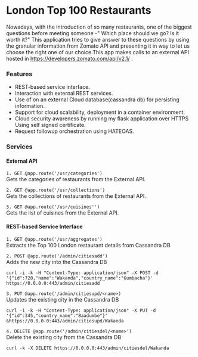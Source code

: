 # London Top 100 Restaurants
Nowadays, with the introduction of so many restaurants, one of the biggest questions before meeting someone -" Which place should 
we go? Is it worth it?" This application tries to give answer to these questions by using the granular information from Zomato API
and presenting it in way to let us choose the right one of our choice.This app makes calls to an external API hosted in https://developers.zomato.com/api/v2.1/ .

### Features

- REST-based service interface.
- Interaction with external REST services.
- Use of on an external Cloud database(cassandra db) for persisting information.
- Support for cloud scalability, deployment in a container environment.
- Cloud security awareness by running my flask application over HTTPS Using self signed certificate.
- Request followup orchestration using HATEOAS.

### Services

#### External API

`1. GET @app.route('/usr/categories')` <br />
 Gets the categories of restaurants from the External API.  
 
`2. GET @app.route('/usr/collections')` <br />
Gets the collections of restaurants from the External API.  

`3. GET @app.route('/usr/cuisines'')` <br />
Gets the list of cuisines from the External API.

#### REST-based Service Interface
`1. GET @app.route('/usr/aggregates')` <br />
Extracts the Top 100 London restaurant details from Cassandra DB

`2. POST @app.route('/admin/citiesadd')` <br />
Adds the new city into the Cassandra DB  <br />
```
curl -i -k -H "Content-Type: application/json" -X POST -d '{"id":720,"name":"Wakanda","country_name":"Gumbacha"}'    https://0.0.0.0:443/admin/citiesadd
```

`3. PUT @app.route('/admin/citiesupd/<name>)` <br />
Updates the existing city in the Cassandra DB <br />
```
curl -i -k -H "Content-Type: application/json" -X PUT -d '{"id":345,"country_name":"Baadumbe"}' &https://0.0.0.0:443/admin/citiesupd/Wakanda
```

`4. DELETE @app.route('/admin/citiesdel/<name>')` <br />
Delete the existing city from the Cassandra DB <br />
 ```
 curl -k -X DELETE https://0.0.0.0:443/admin/citiesdel/Wakanda
 ```




